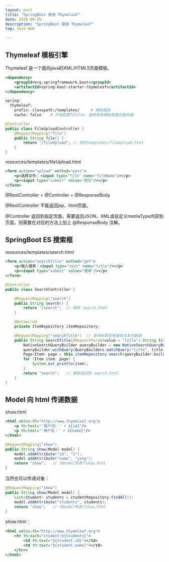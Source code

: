 ```yaml
---
layout: post
title: "SpringBoot 使用 Thymeleaf"
date: 2018-09-29
description: "SpringBoot 使用 Thymeleaf"
tag: Java Web

---
```


## Thymeleaf 模板引擎

Thymeleaf 是一个面向java的XML/HTML5页面模板。

```xml
<dependency>
    <groupId>org.springframework.boot</groupId>
    <artifactId>spring-boot-starter-thymeleaf</artifactId>
</dependency>
```


```sh
spring:
  thymeleaf:
    prefix: classpath:/templates/     # 模板路径
    cache: false    # 开发配置为false，避免修改模板需重启服务器
```


```java
@Controller
public class FileUploadController {
    @RequestMapping("file")
    public String file() {
        return "/fileUpload"; // 跳到templates/fileUpload.html
    }
}
```

resources/templates/fileUpload.html
```xml
<form action="upload" method="post">
    <p>选择文件: <input type="file" name="fileName"/></p>
    <p><input type="submit" value="提交"/></p>
</form>
```


@RestController = @Controller + @ResponseBody

@RestController 不能返回jsp，html页面。

@Controller 返回到指定页面，需要返回JSON，XML或自定义mediaType内容到页面，则需要在对应的方法上加上 @ResponseBody 注解。


## SpringBoot ES 搜索框

resources/templates/search.html
```xml
<form action="searchTitle" method="get">
    <p>输入搜索：<input type="text" name="title"/></p>
    <p><input type="submit" value="搜索"/></p>
</form>
```

```java
@Controller
public class SearchController {

    @RequestMapping("search")
    public String search() {
        return "/search";  // 跳转 search.html
    }

    @Autowired
    private ItemRepository itemRepository;

    @RequestMapping("searchTitle")  // 查询标题含有搜索文本的数据
    public String SearchTitle(@RequestParam(value = "title") String title) {
        NativeSearchQueryBuilder queryBuilder = new NativeSearchQueryBuilder();
        queryBuilder.withQuery(QueryBuilders.matchQuery("title", title));
        Page<Item> page = this.itemRepository.search(queryBuilder.build());
        for (Item item: page) {
            System.out.println(item);
        } 
        return "search";   // 重新返回到 search.html
    }
}
```

## Model 向 html 传递数据

show.html
```xml
<html xmlns:th="http://www.thymeleaf.org">
    <p th:text="'用户ID：' + ${id}"/>
    <p th:text="'用户名：' + ${name}"/>
</html>
```


```java
@RequestMapping("show")
public String show(Model model) {
    model.addAttribute("id", "1");
    model.addAttribute("name", "yang");
    return "show";   // 将model传递个show.html
}
```

当然也可以传递对象：

```java
@RequestMapping("show")
public String show(Model model) {
    List<Student> students = studentRepository.findAll();
    model.addAttribute("students", students);
    return "show";   // 将model传递个show.html
}
```

show.html：
```xml
<html xmlns:th="http://www.thymeleaf.org">
    <tr th:each="student:${students}">
        <td th:text="${student.id}"></td>
        <td th:text="${student.name}"></td>
    </tr>>
</html>
```

